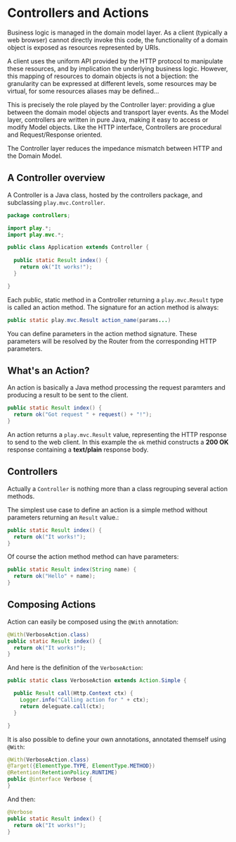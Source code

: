 # Controllers and Actions

Business logic is managed in the domain model layer. As a client (typically a web browser) cannot directly invoke this code, the functionality of a domain object is exposed as resources represented by URIs.

A client uses the uniform API provided by the HTTP protocol to manipulate these resources, and by implication the underlying business logic. However, this mapping of resources to domain objects is not a bijection: the granularity can be expressed at different levels, some resources may be virtual, for some resources aliases may be defined…

This is precisely the role played by the Controller layer: providing a glue between the domain model objects and transport layer events. As the Model layer, controllers are written in pure Java, making it easy to access or modify Model objects. Like the HTTP interface, Controllers are procedural and Request/Response oriented.

The Controller layer reduces the impedance mismatch between HTTP and the Domain Model.

## A Controller overview

A Controller is a Java class, hosted by the controllers package, and subclassing `play.mvc.Controller`. 

```java
package controllers;

import play.*;
import play.mvc.*;

public class Application extends Controller {
  
  public static Result index() {
    return ok("It works!");
  }

}
```

Each public, static method in a Controller returning a `play.mvc.Result` type is called an action method. The signature for an action method is always:

```java
public static play.mvc.Result action_name(params...)
```

You can define parameters in the action method signature. These parameters will be resolved by the Router from the corresponding HTTP parameters.

## What's an Action?

An action is basically a Java method processing the request paramters and producing a result to be sent to the client.

```java
public static Result index() {
  return ok("Got request " + request() + "!");
}
```

An action returns a `play.mvc.Result` value, representing the HTTP response to send to the web client. In this example the `ok` methid constructs a **200 OK** response containing a **text/plain** response body.

## Controllers 

Actually a `Controller` is nothing more than a class regrouping several action methods. 

The simplest use case to define an action is a simple method without parameters returning an `Result` value.:

```java
public static Result index() {
  return ok("It works!");
}
```

Of course the action method method can have parameters:

```java
public static Result index(String name) {
  return ok("Hello" + name);
}
```

## Composing Actions

Action can easily be composed using the `@With` annotation: 

```java
@With(VerboseAction.class)
public static Result index() {
  return ok("It works!");
}
```

And here is the definition of the `VerboseAction`:

```java
public static class VerboseAction extends Action.Simple {

  public Result call(Http.Context ctx) {
    Logger.info("Calling action for " + ctx);
    return deleguate.call(ctx);
  }

}
```

It is also possible to define your own annotations, annotated themself using `@With`:

```java
@With(VerboseAction.class)
@Target({ElementType.TYPE, ElementType.METHOD})
@Retention(RetentionPolicy.RUNTIME)
public @interface Verbose {
}
```

And then:

```java
@Verbose
public static Result index() {
  return ok("It works!");
}
```




